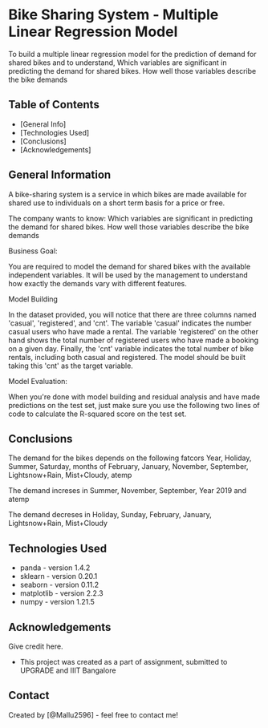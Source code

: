 # Bike Sharing System - Multiple Linear Regression Model 
To build a multiple linear regression model for the prediction of demand for shared bikes and to understand, 
Which variables are significant in predicting the demand for shared bikes.
How well those variables describe the bike demands


## Table of Contents
* [General Info]
* [Technologies Used]
* [Conclusions]
* [Acknowledgements]


## General Information
A bike-sharing system is a service in which bikes are made available for shared use to individuals on a short term basis for a price or free. 

The company wants to know:
Which variables are significant in predicting the demand for shared bikes.
How well those variables describe the bike demands

Business Goal:

You are required to model the demand for shared bikes with the available independent variables. It will be used by the management to understand how exactly the demands vary with different features.

Model Building

In the dataset provided, you will notice that there are three columns named 'casual', 'registered', and 'cnt'. The variable 'casual' indicates the number casual users who have made a rental. The variable 'registered' on the other hand shows the total number of registered users who have made a booking on a given day. Finally, the 'cnt' variable indicates the total number of bike rentals, including both casual and registered. The model should be built taking this 'cnt' as the target variable.

Model Evaluation:

When you're done with model building and residual analysis and have made predictions on the test set, just make sure you use the following two lines of code to calculate the R-squared score on the test set.


## Conclusions
The demand for the bikes depends on the following fatcors
Year, Holiday, Summer, Saturday, months of February, January, November, September, Lightsnow+Rain, Mist+Cloudy, atemp

The demand increses in
Summer, November, September, Year 2019 and atemp

The demand decreses in
Holiday, Sunday, February, January, Lightsnow+Rain, Mist+Cloudy



## Technologies Used
- panda - version 1.4.2
- sklearn - version 0.20.1
- seaborn - version 0.11.2
- matplotlib - version 2.2.3
- numpy - version 1.21.5


## Acknowledgements
Give credit here.
- This project was created as a part of assignment, submitted to UPGRADE and IIIT Bangalore 

## Contact
Created by [@Mallu2596] - feel free to contact me!



```python

```
